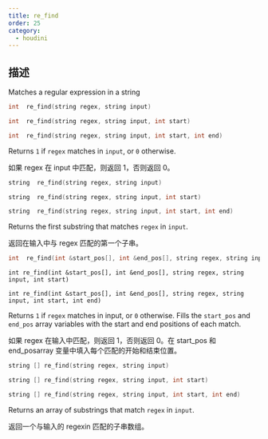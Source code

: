 ```yaml
---
title: re_find
order: 25
category:
  - houdini
---
```

    
## 描述

Matches a regular expression in a string

```c
int  re_find(string regex, string input)
```

```c
int  re_find(string regex, string input, int start)
```

```c
int  re_find(string regex, string input, int start, int end)
```

Returns `1` if `regex` matches in `input`, or `0` otherwise.

如果 regex 在 input 中匹配，则返回 1，否则返回 0。

```c
string  re_find(string regex, string input)
```

```c
string  re_find(string regex, string input, int start)
```

```c
string  re_find(string regex, string input, int start, int end)
```

Returns the first substring that matches `regex` in `input`.

返回在输入中与 regex 匹配的第一个子串。

```c
int  re_find(int &start_pos[], int &end_pos[], string regex, string input)
```

`int re_find(int &start_pos[], int &end_pos[], string regex, string input, int start)`

`int re_find(int &start_pos[], int &end_pos[], string regex, string input, int start, int end)`

Returns `1` if `regex` matches in input, or `0` otherwise. Fills the
`start_pos` and `end_pos` array variables with the start and end positions of
each match.

如果 regex 在输入中匹配，则返回 1，否则返回 0。在 start_pos 和 end_posarray 变量中填入每个匹配的开始和结束位置。

```c
string [] re_find(string regex, string input)
```

```c
string [] re_find(string regex, string input, int start)
```

```c
string [] re_find(string regex, string input, int start, int end)
```

Returns an array of substrings that match `regex` in `input`.

返回一个与输入的 regexin 匹配的子串数组。
